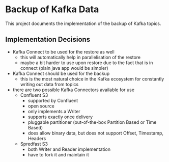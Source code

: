 # Backup of Kafka Data

This project documents the implementation of the backup of Kafka topics.

## Implementation Decisions

  * Kafka Connect to be used for the restore as well
    * this will automatically help in parallelisation of the restore
    * maybe a bit harder to use upon restore due to the fact that is in connect (plain java app would be simpler)
  * Kafka Connect should be used for the backup 
    * this is the most natural choice in the Kafka ecosystem for constantly writing out data from topics
  * there are two possible Kafka Connectors available for use
    * Confluent S3
      * supported by Confluent
      * open source
      * only implements a Writer
      * supports exactly once delivery
      * pluggable partitioner (out-of-the-box Partition Based or Time Based)
      * does allow binary data, but does not support Offset, Timestamp, Headers  
    * Spredfast S3 
      * both Writer and Reader implementation
      * have to fork it and maintain it       
